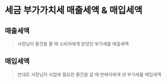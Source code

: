 # 세금 부가가치세 매출세액 & 매입세액

## 매출세액

> 사장님이 물건을 팔 때 소비자에게 받았던 부가세를 매출세액

## 매입세액

> 반대로 사장님이 사업에 필요한 물건을 살 때 판매자에게 낸 부가세를 매입세액
